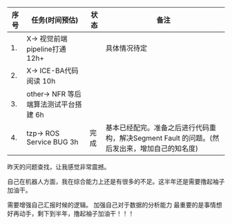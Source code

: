 序号|任务(时间预估)|状态|备注
---|---|---|---
1. |X-> 视觉前端pipeline打通 12h+|| 具体情况待定
2. |X-> ICE-BA代码阅读  10h||
3. |other-> NFR 等后端算法测试平台搭建 6h||
4. |tzp-> ROS Service BUG 3h |完成|基本已经配完。准备之后进行代码重构，解决Segment Fault 的问题。(然后发出来，增加自己的知名度)

昨天的问题查找，让我感觉非常震撼。

自己在机器人方面，我在综合能力上还是有很多的不足。这半年还是需要撸起袖子加油干。

需要增强自己汇报时候的逻辑。
加强自己对于数据的分析能力
最重要的是事情想好再动手，剩下到半年，撸起袖子加油干！！！